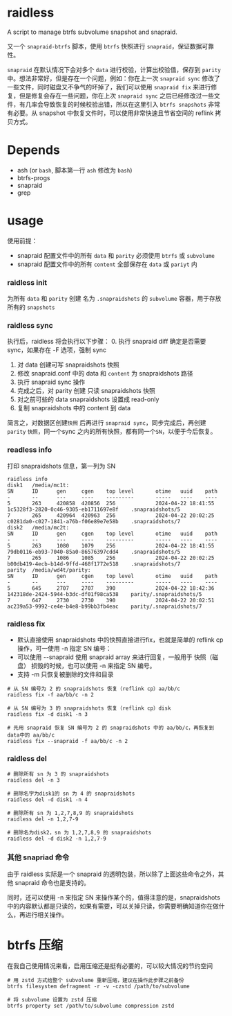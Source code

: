 # raidless

A script to manage btrfs subvolume snapshot and snapraid.

又一个 `snapraid-btrfs` 脚本，使用 `btrfs` 快照进行 `snapraid`，保证数据可靠性。

`snapraid` 在默认情况下会对多个 `data` 进行校验，计算出校验值，保存到 `parity` 中。想法非常好，但是存在一个问题，例如：你在上一次 `snapraid sync` 修改了一些文件，同时磁盘又不争气的坏掉了，我们可以使用 `snapraid fix` 来进行修复，但是修复会存在一些问题，你在上次 `snapraid sync` 之后已经修改过一些文件，有几率会导致恢复的时候校验出错，所以在这里引入 `btrfs snapshots` 非常有必要。从 snapshot 中恢复文件时，可以使用非常快速且节省空间的 reflink 拷贝方式。

# Depends
- ash (or `bash`, 脚本第一行 `ash` 修改为 `bash`)
- btrfs-progs
- snapraid
- grep

# usage

使用前提：

  - snapraid 配置文件中的所有 `data` 和 `parity` 必须使用 `btrfs` 或 `subvolume`
  - snapraid 配置文件中的所有 `content` 全部保存在 `data` 或 `pariyt` 内

### raidless init

为所有 `data` 和 `parity` 创建 名为 `.snapraidshots` 的 `subvolume` 容器，用于存放所有的 `snapshots`

### raidless sync

执行后，raidless 将会执行以下步骤：
0. 执行 snapraid diff 确定是否需要 sync，如果存在 -F 选项，强制 sync
1. 对 data 创建可写 snapraidshots 快照
2. 修改 snapraid.conf 中的 data 和 `content` 为 snapraidshots 路径
3. 执行 snapraid sync 操作
4. 完成之后，对 parity 创建 只读 snapraidshots 快照
5. 对之前可些的 data snapraidshots 设置成 read-only
6. 复制 snapraidshots 中的 content 到 data

简言之，对数据区创建`快照` 后再进行 `snapraid sync`，同步完成后，再创建 `parity` `快照`，同一个sync 之内的所有快照，都有同一个`SN`，以便于今后恢复。

### readless info

打印 snapraidshots 信息，第一列为 SN
```
raidless info
disk1   /media/mc1t:
SN      ID      gen     cgen    top level       otime   uuid    path
-       --      ---     ----    ---------       -----   ----    ----
5       263     420858  420856  256             2024-04-22 18:41:55     1c5328f3-2820-0c46-9305-eb1711697e8f    .snapraidshots/5
7       265     420964  420963  256             2024-04-22 20:02:25     c0281da0-c027-1841-a76b-f06e89e7e58b    .snapraidshots/7
disk2   /media/mc2t:
SN      ID      gen     cgen    top level       otime   uuid    path
-       --      ---     ----    ---------       -----   ----    ----
5       263     1080    1079    256             2024-04-22 18:41:55     79db0116-eb93-7040-85a0-86576397cdd4    .snapraidshots/5
7       265     1086    1085    256             2024-04-22 20:02:25     b00db419-4ecb-b14d-9ffd-468f1772e518    .snapraidshots/7
parity  /media/wd4t/parity:
SN      ID      gen     cgen    top level       otime   uuid    path
-       --      ---     ----    ---------       -----   ----    ----
5       645     2707    2707    390             2024-04-22 18:42:36     142318de-2424-5944-b3dc-df01f98ca538    parity/.snapraidshots/5
7       647     2730    2730    390             2024-04-22 20:02:51     ac239a53-9992-ce4e-b4e8-b99bb3fb4eac    parity/.snapraidshots/7
  ```

### raidless fix

- 默认直接使用 snapraidshots 中的快照直接进行fix，也就是简单的 reflink cp 操作，可一使用 -n 指定 SN 编号：
- 可以使用 --snapraid 使用 snapraid array 来进行回复，一般用于 快照（磁盘） 损毁的时候，也可以使用 -n 来指定 SN 编号。
- 支持 -m 只恢复被删除的文件和目录
```
# 从 SN 编号为 2 的 snapraidshots 恢复（reflink cp）aa/bb/c
raidless fix -f aa/bb/c -n 2

# 从 SN 编号为 3 的 snapraidshots 恢复（reflink cp）disk
raidless fix -d disk1 -n 3

# 先用 snapraid 恢复 SN 编号为 2 的 snapraidshots 中的 aa/bb/c，再恢复到data中的 aa/bb/c
raidless fix --snapraid -f aa/bb/c -n 2
```
### raidless del
```
# 删除所有 sn 为 3 的 snapraidshots
raidless del -n 3

# 删除名字为disk1的 sn 为 4 的 snapraidshots
raidless del -d disk1 -n 4

# 删除所有 sn 为 1,2,7,8,9 的 snapraidshots
raidless del -n 1,2,7-9

# 删除名为disk2，sn 为 1,2,7,8,9 的 snapraidshots
raidless del -d disk2 -n 1,2,7-9 
```
### 其他 snapriad 命令

由于 raidless 实际是一个 snapraid 的透明包装，所以除了上面这些命令之外，其他 snapraid 命令也是支持的。

同时，还可以使用 -n 来指定 SN 来操作某个<SN>的，值得注意的是，snapraidshots 中的内容默认都是只读的，如果有需要，可以关掉只读，你需要明确知道你在做什么，再进行相关操作。

# btrfs 压缩

在我自己使用情况来看，启用压缩还是挺有必要的，可以较大情况的节约空间
```
# 用 zstd 方式给整个 subvolume 重新压缩，建议在操作此步骤之前备份
btrfs filesystem defragment -r -v -czstd /path/to/subvolume

# 将 subvolume 设置为 zstd 压缩
btrfs property set /path/to/subvolume compression zstd
```
